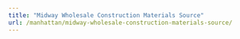 ```yaml
---
title: "Midway Wholesale Construction Materials Source"
url: /manhattan/midway-wholesale-construction-materials-source/
---
```

